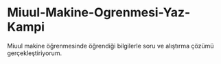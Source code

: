 # Miuul-Makine-Ogrenmesi-Yaz-Kampi
Miuul makine öğrenmesinde öğrendiği bilgilerle soru ve alıştırma çözümü gerçekleştiriyorum.
